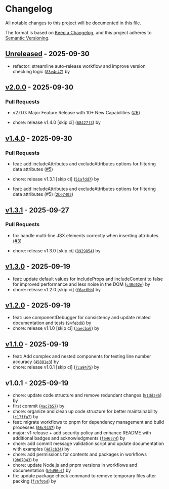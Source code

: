 # Changelog

All notable changes to this project will be documented in this file.

The format is based on [Keep a Changelog](https://keepachangelog.com/en/1.0.0/),
and this project adheres to [Semantic Versioning](https://semver.org/spec/v2.0.0.html).

## [Unreleased](https://github.com/canadianeagle/vite-plugin-component-debugger/compare/v2.0.0...HEAD) - 2025-09-30


- refactor: streamline auto-release workflow and improve version checking logic ([`83e4e47`](https://github.com/canadianeagle/vite-plugin-component-debugger/commit/83e4e470a0d57f1785b0476e0b6049d8745b1ca4)) by 


## [v2.0.0](https://github.com/canadianeagle/vite-plugin-component-debugger/compare/v1.4.0...v2.0.0) - 2025-09-30


### Pull Requests
- v2.0.0: Major Feature Release with 10+ New Capabilities ([#6](https://github.com/canadianeagle/vite-plugin-component-debugger/pull/6))

- chore: release v1.4.0 [skip ci] ([`68427f3`](https://github.com/canadianeagle/vite-plugin-component-debugger/commit/68427f316498bfff45a076a3199427c03dcd04e6)) by 


## [v1.4.0](https://github.com/canadianeagle/vite-plugin-component-debugger/compare/v1.3.1...v1.4.0) - 2025-09-30


### Pull Requests
- feat: add includeAttributes and excludeAttributes options for filtering data attributes ([#5](https://github.com/canadianeagle/vite-plugin-component-debugger/pull/5))

- chore: release v1.3.1 [skip ci] ([`51afdd7`](https://github.com/canadianeagle/vite-plugin-component-debugger/commit/51afdd789b85d7353dcadc4cc9d6e2b6842d253f)) by 

- feat: add includeAttributes and excludeAttributes options for filtering data attributes (#5) ([`2be7403`](https://github.com/canadianeagle/vite-plugin-component-debugger/commit/2be7403eff885afda17c7da562581c43f1f44477))

## [v1.3.1](https://github.com/canadianeagle/vite-plugin-component-debugger/compare/v1.3.0...v1.3.1) - 2025-09-27


### Pull Requests
- fix: handle multi-line JSX elements correctly when inserting attributes ([#3](https://github.com/canadianeagle/vite-plugin-component-debugger/pull/3))

- chore: release v1.3.0 [skip ci] ([`8929854`](https://github.com/canadianeagle/vite-plugin-component-debugger/commit/892985402187551742fe0a1c234046641a808a39)) by 


## [v1.3.0](https://github.com/canadianeagle/vite-plugin-component-debugger/compare/v1.2.0...v1.3.0) - 2025-09-19


- feat: update default values for includeProps and includeContent to false for improved performance and less noise in the DOM ([`c40d02e`](https://github.com/canadianeagle/vite-plugin-component-debugger/commit/c40d02e566901ba83381c8b69aada8d3a1c295f8)) by 
- chore: release v1.2.0 [skip ci] ([`f6ac6bb`](https://github.com/canadianeagle/vite-plugin-component-debugger/commit/f6ac6bbf34bcca4f54391438e7675af99e5ce7ff)) by 


## [v1.2.0](https://github.com/canadianeagle/vite-plugin-component-debugger/compare/v1.1.0...v1.2.0) - 2025-09-19


- feat: use componentDebugger for consistency and update related documentation and tests ([`94febd9`](https://github.com/canadianeagle/vite-plugin-component-debugger/commit/94febd9c308635c37fbdfe0e3895dab1bdef7f02)) by 
- chore: release v1.1.0 [skip ci] ([`aaecba6`](https://github.com/canadianeagle/vite-plugin-component-debugger/commit/aaecba6eb6c925e0e23120644f5a8648e170de4f)) by 


## [v1.1.0](https://github.com/canadianeagle/vite-plugin-component-debugger/compare/v1.0.1...v1.1.0) - 2025-09-19


- feat: Add complex and nested components for testing line number accuracy ([`45881e3`](https://github.com/canadianeagle/vite-plugin-component-debugger/commit/45881e3dc47bea1af9cb31e19271c79791629cfe)) by 
- chore: release v1.0.1 [skip ci] ([`7ca8475`](https://github.com/canadianeagle/vite-plugin-component-debugger/commit/7ca84752c3c6a667c7a8ea1d898032fcf9727d9d)) by 


## v1.0.1 - 2025-09-19


- chore: update code structure and remove redundant changes ([`81dd38b`](https://github.com/canadianeagle/vite-plugin-component-debugger/commit/81dd38b09dd1722db908f8277b2d06146b740471)) by 
- first commit ([`4ac7b57`](https://github.com/canadianeagle/vite-plugin-component-debugger/commit/4ac7b579eed78e4d0f5c0f40c640997fb1d53441)) by 
- chore: organize and clean up code structure for better maintainability ([`c17ffa7`](https://github.com/canadianeagle/vite-plugin-component-debugger/commit/c17ffa70e2c0fc2954bb144f71cfd1f42dbc864f)) by 
- feat: migrate workflows to pnpm for dependency management and build processes ([`06c9437`](https://github.com/canadianeagle/vite-plugin-component-debugger/commit/06c9437d7b41888f042ca3f4e04f35ec448d749a)) by 
- major:  v1 release + add security policy and enhance README with additional badges and acknowledgments ([`f646374`](https://github.com/canadianeagle/vite-plugin-component-debugger/commit/f646374b6f0d458d78396dd793a12dee15e5499f)) by 
- chore: add commit message validation script and update documentation with examples ([`4d7cb34`](https://github.com/canadianeagle/vite-plugin-component-debugger/commit/4d7cb34dceed825bfc3bf2e0acad9bb3b0e6075d)) by 
- chore: add permissions for contents and packages in workflows ([`9b07043`](https://github.com/canadianeagle/vite-plugin-component-debugger/commit/9b07043ee419ab72d31bf53f6ac6715427bc87e6)) by 
- chore: update Node.js and pnpm versions in workflows and documentation ([`b9d96ef`](https://github.com/canadianeagle/vite-plugin-component-debugger/commit/b9d96efbc5c9027e2a6a810a8685c1c5f64cc9a5)) by 
- fix: update package check command to remove temporary files after packing ([`f76f05d`](https://github.com/canadianeagle/vite-plugin-component-debugger/commit/f76f05d7366729a7b53e3594c8ca123653d995ae)) by 


